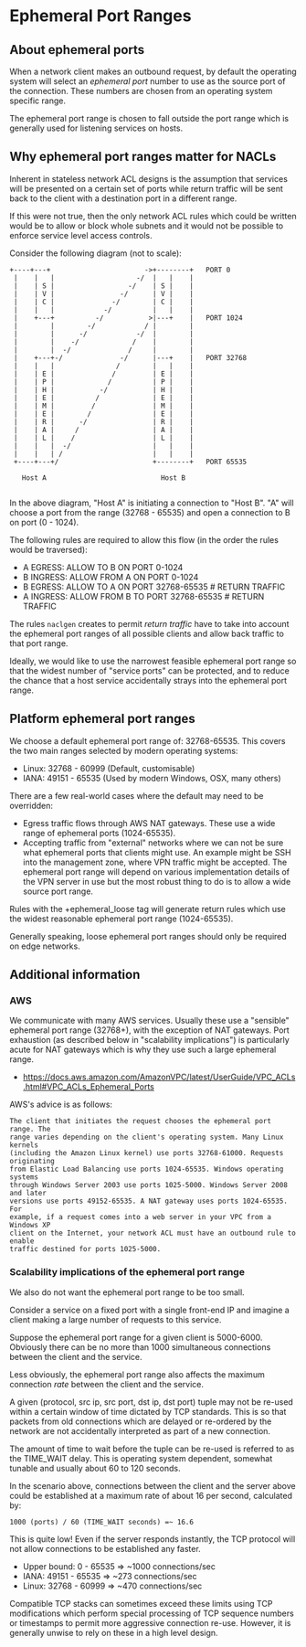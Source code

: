 # Ephemeral Port Ranges

## About ephemeral ports

When a network client makes an outbound request, by default the operating 
system will select an *ephemeral port* number to use as the source port of
the connection. These numbers are chosen from an operating system specific 
range.

The ephemeral port range is chosen to fall outside the port range which is 
generally used for listening services on hosts.

## Why ephemeral port ranges matter for NACLs

Inherent in stateless network ACL designs is the assumption that services 
will be presented on a certain set of ports while return traffic will be 
sent back to the client with a destination port in a different range.

If this were not true, then the only network ACL rules which could be written 
would be to allow or block whole subnets and it would not be possible to 
enforce service level access controls.

Consider the following diagram (not to scale):


```
+----+---+                       ->+--------+   PORT 0  
 |    |   |                    -/  |   |    |     
 |    | S |                  -/    | S |    |     
 |    | V |                -/      | V |    |     
 |    | C |              -/        | C |    |     
 |    |   |            -/          |   |    |     
 |    +---+          -/           >|---+    |   PORT 1024  
 |        |        -/            / |        |     
 |        |      -/            -/  |        |     
 |        |    -/             /    |        |     
 |        |  -/              /     |        |     
 |    +---+-/              -/      |---+    |   PORT 32768  
 |    |   |               /        |   |    |     
 |    | E |              /         | E |    |     
 |    | P |             /          | P |    |     
 |    | H |           -/           | H |    |     
 |    | E |          /             | E |    |     
 |    | M |         /              | M |    |     
 |    | E |        /               | E |    |     
 |    | R |      -/                | R |    |     
 |    | A |     /                  | A |    |     
 |    | L |    /                   | L |    |     
 |    |   |  -/                    |   |    |     
 |    |   | /                      |   |    |     
 +----+---+/                       +--------+   PORT 65535  
                                                  
   Host A                            Host B
                                                  
```

In the above diagram, "Host A" is initiating a connection to "Host B".  "A" 
will choose a port from the range (32768 - 65535) and open a connection to B
on port (0 - 1024).

The following rules are required to allow this flow (in the order the rules
would be traversed):

* A EGRESS:  ALLOW TO B ON PORT 0-1024
* B INGRESS: ALLOW FROM A ON PORT 0-1024
* B EGRESS:  ALLOW TO A ON PORT 32768-65535   # RETURN TRAFFIC
* A INGRESS: ALLOW FROM B TO PORT 32768-65535 # RETURN TRAFFIC

The rules `naclgen` creates to permit *return traffic* have to take into 
account the ephemeral port ranges of all possible clients and allow back
traffic to that port range.

Ideally, we would like to use the narrowest feasible ephemeral port range 
so that the widest number of "service ports" can be protected, and to reduce 
the chance that a host service accidentally strays into the ephemeral port 
range.

## Platform ephemeral port ranges

We choose a default ephemeral port range of: 32768-65535. This covers the 
two main ranges selected by modern operating systems:

* Linux: 32768 - 60999 (Default, customisable)
* IANA: 49151 - 65535 (Used by modern Windows, OSX, many others)

There are a few real-world cases where the default may need to be overridden: 

* Egress traffic flows through AWS NAT gateways. These use a wide range of 
  ephemeral ports (1024-65535).
* Accepting traffic from "external" networks where we can not be sure what 
  ephemeral ports that clients might use. An example might be SSH into the 
  management zone, where VPN traffic might be accepted. The ephemeral port
  range will depend on various implementation details of the VPN server in
  use but the most robust thing to do is to allow a wide source port range.

Rules with the +ephemeral_loose tag will generate return rules which use the
widest reasonable ephemeral port range (1024-65535). 

Generally speaking, loose ephemeral port ranges should only be required on
edge networks. 

## Additional information

### AWS

We communicate with many AWS services. Usually these use a "sensible" ephemeral 
port range (32768+), with the exception of NAT gateways. Port exhaustion (as 
described below in "scalability implications") is particularly acute for NAT 
gateways which is why they use such a large ephemeral range.

* https://docs.aws.amazon.com/AmazonVPC/latest/UserGuide/VPC_ACLs.html#VPC_ACLs_Ephemeral_Ports

AWS's advice is as follows:

```
The client that initiates the request chooses the ephemeral port range. The 
range varies depending on the client's operating system. Many Linux kernels 
(including the Amazon Linux kernel) use ports 32768-61000. Requests originating 
from Elastic Load Balancing use ports 1024-65535. Windows operating systems 
through Windows Server 2003 use ports 1025-5000. Windows Server 2008 and later 
versions use ports 49152-65535. A NAT gateway uses ports 1024-65535. For 
example, if a request comes into a web server in your VPC from a Windows XP 
client on the Internet, your network ACL must have an outbound rule to enable 
traffic destined for ports 1025-5000.
```

### Scalability implications of the ephemeral port range

We also do not want the ephemeral port range to be too small.

Consider a service on a fixed port with a single front-end IP and imagine a 
client making a large number of requests to this service.

Suppose the ephemeral port range for a given client is 5000-6000. Obviously 
there can be no more than 1000 simultaneous connections between the client and 
the service.

Less obviously, the ephemeral port range also affects the maximum connection 
*rate* between the client and the service.

A given (protocol, src ip, src port, dst ip, dst port) tuple may not be re-used 
within a certain window of time dictated by TCP standards. This is so that 
packets from old connections which are delayed or re-ordered by the network are 
not accidentally interpreted as part of a new connection.

The amount of time to wait before the tuple can be re-used is referred to as 
the TIME_WAIT delay. This is operating system dependent, somewhat tunable and 
usually about 60 to 120 seconds. 

In the scenario above, connections between the client and the server above 
could be established at a maximum rate of about 16 per second, calculated by:

`1000 (ports) / 60 (TIME_WAIT seconds) =~ 16.6` 

This is quite low! Even if the server responds instantly, the TCP protocol will
not allow connections to be established any faster. 

* Upper bound: 0 - 65535 => ~1000 connections/sec
* IANA: 49151 - 65535 => ~273 connections/sec
* Linux: 32768 - 60999 => ~470 connections/sec

Compatible TCP stacks can sometimes exceed these limits using TCP modifications
which perform special processing of TCP sequence numbers or timestamps to permit
more aggressive connection re-use.  However, it is generally unwise to rely on 
these in a high level design.

